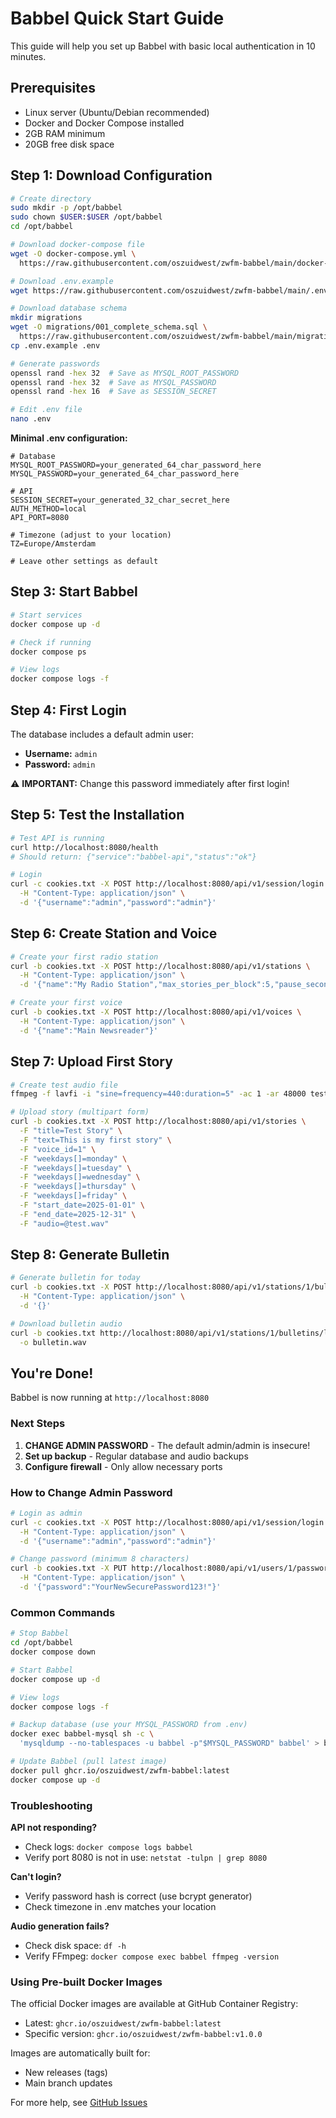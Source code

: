 # Babbel Quick Start Guide

This guide will help you set up Babbel with basic local authentication in 10 minutes.

## Prerequisites

- Linux server (Ubuntu/Debian recommended)
- Docker and Docker Compose installed
- 2GB RAM minimum
- 20GB free disk space

## Step 1: Download Configuration

```bash
# Create directory
sudo mkdir -p /opt/babbel
sudo chown $USER:$USER /opt/babbel
cd /opt/babbel

# Download docker-compose file
wget -O docker-compose.yml \
  https://raw.githubusercontent.com/oszuidwest/zwfm-babbel/main/docker-compose.prod.yml

# Download .env.example
wget https://raw.githubusercontent.com/oszuidwest/zwfm-babbel/main/.env.example

# Download database schema
mkdir migrations
wget -O migrations/001_complete_schema.sql \
  https://raw.githubusercontent.com/oszuidwest/zwfm-babbel/main/migrations/001_complete_schema.sql
cp .env.example .env

# Generate passwords
openssl rand -hex 32  # Save as MYSQL_ROOT_PASSWORD
openssl rand -hex 32  # Save as MYSQL_PASSWORD
openssl rand -hex 16  # Save as SESSION_SECRET

# Edit .env file
nano .env
```

**Minimal .env configuration:**
```env
# Database
MYSQL_ROOT_PASSWORD=your_generated_64_char_password_here
MYSQL_PASSWORD=your_generated_64_char_password_here

# API
SESSION_SECRET=your_generated_32_char_secret_here
AUTH_METHOD=local
API_PORT=8080

# Timezone (adjust to your location)
TZ=Europe/Amsterdam

# Leave other settings as default
```

## Step 3: Start Babbel

```bash
# Start services
docker compose up -d

# Check if running
docker compose ps

# View logs
docker compose logs -f
```

## Step 4: First Login

The database includes a default admin user:
- **Username:** `admin`
- **Password:** `admin`

⚠️ **IMPORTANT:** Change this password immediately after first login!

## Step 5: Test the Installation

```bash
# Test API is running
curl http://localhost:8080/health
# Should return: {"service":"babbel-api","status":"ok"}

# Login
curl -c cookies.txt -X POST http://localhost:8080/api/v1/session/login \
  -H "Content-Type: application/json" \
  -d '{"username":"admin","password":"admin"}'
```

## Step 6: Create Station and Voice

```bash
# Create your first radio station
curl -b cookies.txt -X POST http://localhost:8080/api/v1/stations \
  -H "Content-Type: application/json" \
  -d '{"name":"My Radio Station","max_stories_per_block":5,"pause_seconds":2.0}'

# Create your first voice
curl -b cookies.txt -X POST http://localhost:8080/api/v1/voices \
  -H "Content-Type: application/json" \
  -d '{"name":"Main Newsreader"}'
```

## Step 7: Upload First Story

```bash
# Create test audio file
ffmpeg -f lavfi -i "sine=frequency=440:duration=5" -ac 1 -ar 48000 test.wav

# Upload story (multipart form)
curl -b cookies.txt -X POST http://localhost:8080/api/v1/stories \
  -F "title=Test Story" \
  -F "text=This is my first story" \
  -F "voice_id=1" \
  -F "weekdays[]=monday" \
  -F "weekdays[]=tuesday" \
  -F "weekdays[]=wednesday" \
  -F "weekdays[]=thursday" \
  -F "weekdays[]=friday" \
  -F "start_date=2025-01-01" \
  -F "end_date=2025-12-31" \
  -F "audio=@test.wav"
```

## Step 8: Generate Bulletin

```bash
# Generate bulletin for today
curl -b cookies.txt -X POST http://localhost:8080/api/v1/stations/1/bulletins/generate \
  -H "Content-Type: application/json" \
  -d '{}'

# Download bulletin audio
curl -b cookies.txt http://localhost:8080/api/v1/stations/1/bulletins/latest/audio \
  -o bulletin.wav
```

## You're Done!

Babbel is now running at `http://localhost:8080`

### Next Steps

1. **CHANGE ADMIN PASSWORD** - The default admin/admin is insecure!
2. **Set up backup** - Regular database and audio backups
3. **Configure firewall** - Only allow necessary ports

### How to Change Admin Password

```bash
# Login as admin
curl -c cookies.txt -X POST http://localhost:8080/api/v1/session/login \
  -H "Content-Type: application/json" \
  -d '{"username":"admin","password":"admin"}'

# Change password (minimum 8 characters)
curl -b cookies.txt -X PUT http://localhost:8080/api/v1/users/1/password \
  -H "Content-Type: application/json" \
  -d '{"password":"YourNewSecurePassword123!"}'
```

### Common Commands

```bash
# Stop Babbel
cd /opt/babbel
docker compose down

# Start Babbel
docker compose up -d

# View logs
docker compose logs -f

# Backup database (use your MYSQL_PASSWORD from .env)
docker exec babbel-mysql sh -c \
  'mysqldump --no-tablespaces -u babbel -p"$MYSQL_PASSWORD" babbel' > backup.sql

# Update Babbel (pull latest image)
docker pull ghcr.io/oszuidwest/zwfm-babbel:latest
docker compose up -d
```

### Troubleshooting

**API not responding?**
- Check logs: `docker compose logs babbel`
- Verify port 8080 is not in use: `netstat -tulpn | grep 8080`

**Can't login?**
- Verify password hash is correct (use bcrypt generator)
- Check timezone in .env matches your location

**Audio generation fails?**
- Check disk space: `df -h`
- Verify FFmpeg: `docker compose exec babbel ffmpeg -version`

### Using Pre-built Docker Images

The official Docker images are available at GitHub Container Registry:
- Latest: `ghcr.io/oszuidwest/zwfm-babbel:latest`
- Specific version: `ghcr.io/oszuidwest/zwfm-babbel:v1.0.0`

Images are automatically built for:
- New releases (tags)
- Main branch updates

For more help, see [GitHub Issues](https://github.com/oszuidwest/zwfm-babbel/issues)
